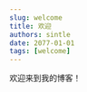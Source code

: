 ```yaml
---
slug: welcome
title: 欢迎
authors: sintle
date: 2077-01-01
tags: [welcome]
---
```


欢迎来到我的博客！          